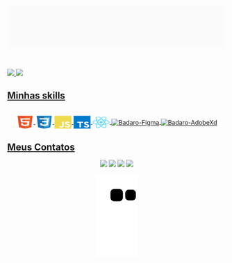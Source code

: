 <p aligh=center>
    <a href="#">
        <img align="center" width="800" height="100" src="badarando.gif">
    </a>
</p>

##

<div style="display: inline_block"><br>
  <a href="https://github.com/Badarando">
  <img height="160em" src="https://github-readme-stats.vercel.app/api?username=Badarando&show_icons=true&theme=chartreuse-dark&include_all_commits=true&count_private=true"/>
  <img height="160em" src="https://github-readme-stats.vercel.app/api/top-langs/?username=Badarando&layout=compact&langs_count=7&theme=chartreuse-dark"/>
</div>

## Minhas skills

<div style="display: inline_block" align="center"><br>
  <img align="center" alt="Badaro-HTML" height="30" width="40" src="https://raw.githubusercontent.com/devicons/devicon/master/icons/html5/html5-original.svg">
  <img align="center" alt="Badaro-CSS" height="30" width="40" src="https://raw.githubusercontent.com/devicons/devicon/master/icons/css3/css3-original.svg">
  <img align="center" alt="Badaro-Js" height="30" width="40" src="https://raw.githubusercontent.com/devicons/devicon/master/icons/javascript/javascript-plain.svg">
  <img align="center" alt="Badaro-Ts" height="30" width="40" src="https://raw.githubusercontent.com/devicons/devicon/master/icons/typescript/typescript-plain.svg">
  <img align="center" alt="Badaro-React" height="30" width="40" src="https://raw.githubusercontent.com/devicons/devicon/master/icons/react/react-original.svg">
  <img align="center" alt="Badaro-Figma" height="30" width="40" src="https://cdn.jsdelivr.net/gh/devicons/devicon/icons/figma/figma-original.svg">
  <img align="center" alt="Badaro-AdobeXd" height="30" width="40" src="https://cdn.jsdelivr.net/gh/devicons/devicon/icons/xd/xd-plain.svg">
</div>

## Meus Contatos

<div align="center"> 
  <a href="https://www.linkedin.com/in/marcosbadaro" target="_blank"><img src="https://img.shields.io/badge/-LinkedIn-%230077B5?style=for-the-badge&logo=linkedin&logoColor=white" target="_blank"></a>
  <a href="https://www.behance.net/marcosbadaro" target="_blank"><img src="https://img.shields.io/badge/-Behance-blue?style=for-the-badge&logo=behance&logoColor=white" target="_blank"></a>  
  <a href = "mailto:marcospaulobadaro@gmail.com"><img src="https://img.shields.io/badge/Gmail-D14836?style=for-the-badge&logo=gmail&logoColor=white" target="_blank"></a>
  <a href="https://api.whatsapp.com/send?phone=5561982659304&text=Ol%C3%A1%2C%20Marcos!%20Vi%20seu%20perfil%20no%20github..." target="_blank"><img src="https://img.shields.io/badge/WhatsApp-25D366?style=for-the-badge&logo=whatsapp&logoColor=white" target="_blank"></a>

  ![Snake animation](https://github.com/Badarando/Badarando/blob/output/github-contribution-grid-snake.svg)
</div>